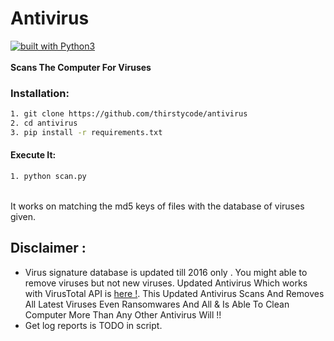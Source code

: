# Antivirus
[![built with Python3](https://img.shields.io/badge/built%20with-Python3-red.svg)](https://www.python.org/)
<br>
<br>
**Scans The Computer For Viruses**
<br>

### Installation:

```bash
1. git clone https://github.com/thirstycode/antivirus
2. cd antivirus
3. pip install -r requirements.txt
```
#### Execute It:
```bash
1. python scan.py
```
<br>
It works on matching the md5 keys of files with the database of viruses given.
<br>

## Disclaimer :
* Virus signature database is updated till 2016 only . You might able to remove viruses but not new viruses. 
Updated Antivirus Which works with VirusTotal API is [here !](https://github.com/thirstycode/antivirus-with-Api).
This Updated Antivirus Scans And Removes All Latest Viruses Even Ransomwares And All & Is Able To Clean Computer More Than Any Other Antivirus Will !!
* Get log reports is TODO in script.
